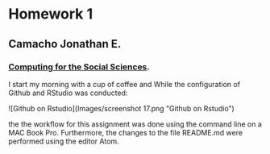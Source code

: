 # Homework 1
## Camacho Jonathan E.
### [Computing for the Social Sciences][CSS].
[CSS]: https://uc-cfss.github.io/index.html


I start my morning with a cup of coffee and
While the configuration of Github and RStudio was conducted:

![Github on Rstudio](Images/screenshot 17.png "Github on Rstudio")

the the workflow for this assignment was done using the command line on a MAC Book Pro. Furthermore, the changes to the file README.md were performed using
the editor Atom.

